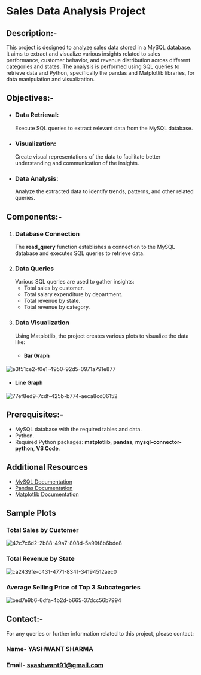   # Sales Data Analysis Project
## Description:-
This project is designed to analyze sales data stored in a MySQL database. It aims to extract and visualize various insights related to sales performance, customer behavior, and revenue distribution across different categories and states. The analysis is performed using SQL queries to retrieve data and Python, specifically the pandas and Matplotlib libraries, for data manipulation and visualization.

## Objectives:-
* ### Data Retrieval:
  Execute SQL queries to extract relevant data from the MySQL database.
* ### Visualization:
  Create visual representations of the data to facilitate better understanding and communication of the insights.
* ### Data Analysis:
  Analyze the extracted data to identify trends, patterns, and other related queries.

## Components:-
1. ### Database Connection
   The **read_query** function establishes a connection to the MySQL database and executes SQL queries to retrieve data.
2. ### Data Queries
   Various SQL queries are used to gather insights:
   * Total sales by customer.
   * Total salary expenditure by department.
   * Total revenue by state.
   * Total revenue by category.
3. ### Data Visualization
   Using Matplotlib, the project creates various plots to visualize the data like:
   * #### Bar Graph
![e3f51ce2-f0e1-4950-92d5-0971a791e877](https://github.com/Yaashwant99/Ecommerce_analysis/assets/141301524/a997e801-79d3-4bdc-a082-0faa3664383a)

   * #### Line Graph
 ![77ef8ed9-7cdf-425b-b774-aeca8cd06152](https://github.com/Yaashwant99/Ecommerce_analysis/assets/141301524/ee0a36bd-e063-4d78-9db9-967c614c3cf2)


## Prerequisites:-
* MySQL database with the required tables and data.
* Python.
* Required Python packages: **matplotlib**, **pandas**, **mysql-connector-python**, **VS Code**.


## Additional Resources
* [MySQL Documentation](https://dev.mysql.com/doc/)
* [Pandas Documentation](https://pandas.pydata.org/docs/)
* [Matplotlib Documentation](https://matplotlib.org/stable/index.html)

## Sample Plots
### Total Sales by Customer
![42c7c6d2-2b88-49a7-808d-5a99f8b6bde8](https://github.com/Yaashwant99/Ecommerce_analysis/assets/141301524/93b7c844-31bb-4beb-818d-51169557e6d4)

### Total Revenue by State
![ca2439fe-c431-4771-8341-34194512aec0](https://github.com/Yaashwant99/Ecommerce_analysis/assets/141301524/a75c67d6-3743-4d3f-95d6-72996a4b19bc)

### Average Selling Price of Top 3 Subcategories
![bed7e9b6-6dfa-4b2d-b665-37dcc56b7994](https://github.com/Yaashwant99/Ecommerce_analysis/assets/141301524/7314cf22-5ac5-45a6-a855-a19321bd0b57)


## Contact:-
For any queries or further information related to this project, please contact:
### Name- YASHWANT SHARMA
### Email- syashwant91@gmail.com








